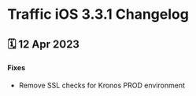 # Traffic iOS 3.3.1 Changelog

<h2>🗓 12 Apr 2023</h2>

#### Fixes
- Remove SSL checks for Kronos PROD environment
